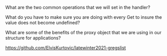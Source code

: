 What are the two common operations that we will set in the handler?

What do you have to make sure you are doing with every Get to insure the value does not become undefined?

What are some of the benefits of the proxy object that we are using in our structure for applications?

https://github.com/ElvisKurtovic/latewinter2021-gregslist